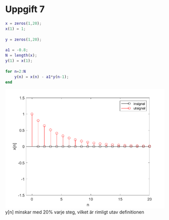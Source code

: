 # Uppgift 7
```matlab
x = zeros(1,20);
x(1) = 1;

y = zeros(1,20);

a1 = -0.8;
N = length(x);
y(1) = x(1);

for n=2:N
    y(n) = x(n) - a1*y(n-1);
end
```
![NAMN](uppg7plot.png)
y[n] minskar med 20% varje steg, vilket är rimligt utav definitionen

#